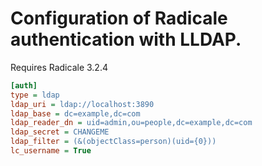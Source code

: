 # Configuration of Radicale authentication with LLDAP.

Requires Radicale 3.2.4

```ini
[auth]
type = ldap
ldap_uri = ldap://localhost:3890
ldap_base = dc=example,dc=com
ldap_reader_dn = uid=admin,ou=people,dc=example,dc=com
ldap_secret = CHANGEME
ldap_filter = (&(objectClass=person)(uid={0}))
lc_username = True
```
